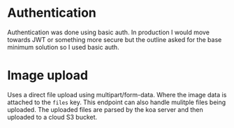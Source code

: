 # Authentication
Authentication was done using basic auth. In production I would move towards JWT or something more secure but the outline asked for the base minimum solution so I used basic auth.

# Image upload
Uses a direct file upload using multipart/form-data. Where the image data is attached to the `files` key.
This endpoint can also handle mulitple files being uploaded. The uploaded files are parsed by the koa server and then uploaded to a cloud S3 bucket.

